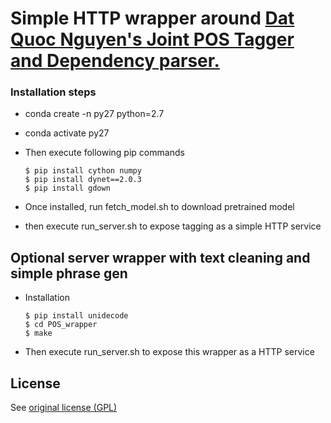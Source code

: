 # Simple HTTP wrapper around [Dat Quoc Nguyen's ](https://github.com/datquocnguyen) [Joint POS Tagger and Dependency parser.](https://github.com/datquocnguyen/jPTDP)


### Installation steps


* conda create -n py27 python=2.7
* conda activate py27
* Then execute following pip commands

      $ pip install cython numpy
      $ pip install dynet==2.0.3
      $ pip install gdown
      
* Once installed, run fetch_model.sh to download pretrained  model

* then execute run_server.sh to expose tagging as a simple HTTP service


## Optional server wrapper with text cleaning and simple phrase gen

* Installation

      $ pip install unidecode
      $ cd POS_wrapper
      $ make


* Then execute run_server.sh to expose this wrapper as a HTTP service



## License

See [original license (GPL)](https://github.com/datquocnguyen/jPTDP/blob/master/License.txt)
